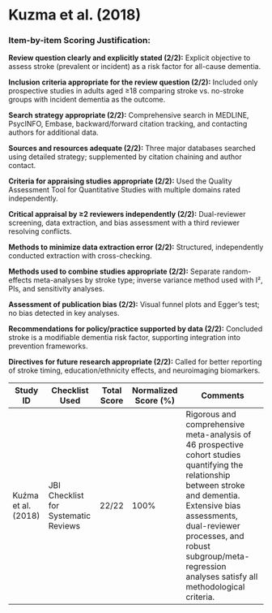 # Kuzma et al. (2018)

### Item-by-item Scoring Justification:

**Review question clearly and explicitly stated (2/2):** Explicit objective to assess stroke (prevalent or incident) as a risk factor for all-cause dementia.

**Inclusion criteria appropriate for the review question (2/2):** Included only prospective studies in adults aged ≥18 comparing stroke vs. no-stroke groups with incident dementia as the outcome.

**Search strategy appropriate (2/2):** Comprehensive search in MEDLINE, PsycINFO, Embase, backward/forward citation tracking, and contacting authors for additional data.

**Sources and resources adequate (2/2):** Three major databases searched using detailed strategy; supplemented by citation chaining and author contact.

**Criteria for appraising studies appropriate (2/2):** Used the Quality Assessment Tool for Quantitative Studies with multiple domains rated independently.

**Critical appraisal by ≥2 reviewers independently (2/2):** Dual-reviewer screening, data extraction, and bias assessment with a third reviewer resolving conflicts.

**Methods to minimize data extraction error (2/2):** Structured, independently conducted extraction with cross-checking.

**Methods used to combine studies appropriate (2/2):** Separate random-effects meta-analyses by stroke type; inverse variance method used with I², PIs, and sensitivity analyses.

**Assessment of publication bias (2/2):** Visual funnel plots and Egger’s test; no bias detected in key analyses.

**Recommendations for policy/practice supported by data (2/2):** Concluded stroke is a modifiable dementia risk factor, supporting integration into prevention frameworks.

**Directives for future research appropriate (2/2):** Called for better reporting of stroke timing, education/ethnicity effects, and neuroimaging biomarkers.

| Study ID | Checklist Used | Total Score | Normalized Score (%) | Comments |
| --- | --- | --- | --- | --- |
| Kuźma et al. (2018) | JBI Checklist for Systematic Reviews | 22/22 | 100% | Rigorous and comprehensive meta-analysis of 46 prospective cohort studies quantifying the relationship between stroke and dementia. Extensive bias assessments, dual-reviewer processes, and robust subgroup/meta-regression analyses satisfy all methodological criteria. |

